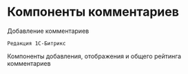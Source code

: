 # Компоненты комментариев
Добавление комментариев
```
Редакция 1С-Битрикс
```
Компоненты добавления, отображения и общего рейтинга комментариев

